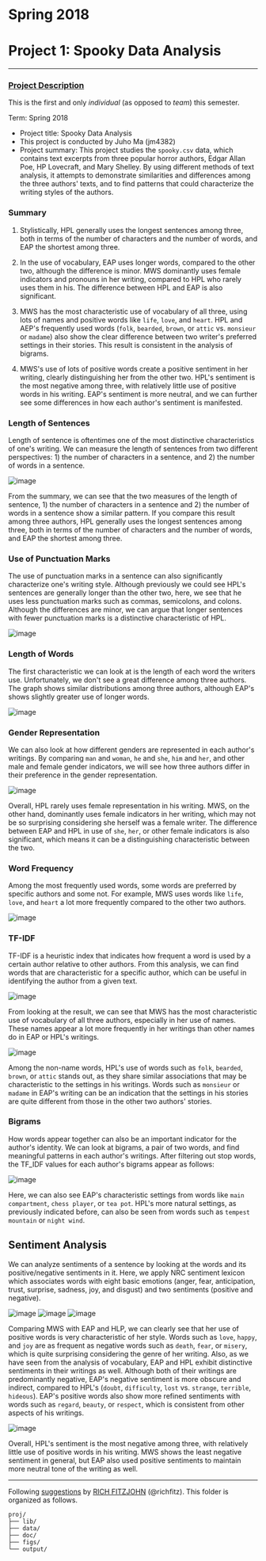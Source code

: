 # Spring 2018
# Project 1: Spooky Data Analysis

----

### [Project Description](doc/)
This is the first and only *individual* (as opposed to *team*) this semester. 

Term: Spring 2018

+ Project title: Spooky Data Analysis
+ This project is conducted by Juho Ma (jm4382)
+ Project summary: This project studies the `spooky.csv` data, which contains text excerpts from three popular horror authors, Edgar Allan Poe, HP Lovecraft, and Mary Shelley. By using different methods of text analysis, it attempts to demonstrate similarities and differences among the three authors' texts, and to find patterns that could characterize the writing styles of the authors.

### Summary

1. Stylistically, HPL generally uses the longest sentences among three, both in terms of the number of characters and the number of words, and EAP the shortest among three. 

2. In the use of vocabulary, EAP uses longer words, compared to the other two, although the difference is minor. MWS dominantly uses female indicators and pronouns in her writing, compared to HPL who rarely uses them in his. The difference between HPL and EAP is also significant.

3. MWS has the most characteristic use of vocabulary of all three, using lots of names and positive words like `life`, `love`, and `heart`. HPL and AEP's frequently used words (`folk`, `bearded`, `brown`, or `attic` vs. `monsieur` or `madame`) also show the clear difference between two writer's preferred settings in their stories. This result is consistent in the analysis of bigrams. 

4. MWS's use of lots of positive words create a positive sentiment in her writing, clearly distinguishing her from the other two. HPL's sentiment is the most negative among three, with relatively little use of positive words in his writing. EAP's sentiment is more neutral, and we can further see some differences in how each author's sentiment is manifested.

### Length of Sentences

Length of sentence is oftentimes one of the most distinctive characteristics of one's writing. We can measure the length of sentences from two different perspectives: 1) the number of characters in a sentence, and 2) the number of words in a sentence.

![image](figs/fig1.png)

From the summary, we can see that the two measures of the length of sentence, 1) the number of characters in a sentence and 2) the number of words in a sentence show a similar pattern. If you compare this result among three authors, HPL generally uses the longest sentences among three, both in terms of the number of characters and the number of words, and EAP the shortest among three. 

### Use of Punctuation Marks

The use of punctuation marks in a sentence can also significantly characterize one's writing style. Although previously we could see HPL's sentences are generally longer than the other two, here, we see that he uses less punctuation marks such as commas, semicolons, and colons. Although the differences are minor, we can argue that longer sentences with fewer punctuation marks is a distinctive characteristic of HPL.

![image](figs/fig2.png)

### Length of Words

The first characteristic we can look at is the length of each word the writers use. Unfortunately, we don't see a great difference among three authors. The graph shows similar distributions among three authors, although EAP's shows slightly greater use of longer words.

![image](figs/fig3.png)

### Gender Representation

We can also look at how different genders are represented in each author's writings. By comparing `man` and `woman`, `he` and `she`, `him` and `her`, and other male and female gender indicators, we will see how three authors differ in their preference in the gender representation.

![image](figs/fig4.png)

Overall, HPL rarely uses female representation in his writing. MWS, on the other hand, dominantly uses female indicators in her writing, which may not be so surprising considering she herself was a female writer. The difference between EAP and HPL in use of `she`, `her`, or other female indicators is also significant, which means it can be a distinguishing characteristic between the two.

### Word Frequency

Among the most frequently used words, some words are preferred by specific authors and some not. For example, MWS uses words like `life`, `love`, and `heart` a lot more frequently compared to the other two authors.

![image](figs/fig5.png)

### TF-IDF

TF-IDF is a heuristic index that indicates how frequent a word is used by a certain author relative to other authors. From this analysis, we can find words that are characteristic for a specific author, which can be useful in identifying the author from a given text.

![image](figs/fig6.png)

From looking at the result, we can see that MWS has the most characteristic use of vocabulary of all three authors, especially in her use of names. These names appear a lot more frequently in her writings than other names do in EAP or HPL's writings. 

![image](figs/fig7.png)

Among the non-name words, HPL's use of words such as `folk`, `bearded`, `brown`, or `attic` stands out, as they share similar associations that may be characteristic to the settings in his writings. Words such as `monsieur` or `madame` in EAP's writing can be an indication that the settings in his stories are quite different from those in the other two authors' stories.

### Bigrams

How words appear together can also be an important indicator for the author's identity. We can look at bigrams, a pair of two words, and find meaningful patterns in each author's writings. After filtering out stop words, the TF_IDF values for each author's bigrams appear as follows:

![image](figs/fig8.png)

Here, we can also see EAP's characteristic settings from words like `main compartment`, `chess player`, or `tea pot`. HPL's more natural settings, as previously indicated before, can also be seen from words such as `tempest mountain` or `night wind`.

## Sentiment Analysis

We can analyze sentiments of a sentence by looking at the words and its positive/negative sentiments in it. Here, we apply NRC sentiment lexicon which associates words with eight basic emotions (anger, fear, anticipation, trust, surprise, sadness, joy, and disgust) and two sentiments (positive and negative).

![image](figs/fig9.png)
![image](figs/fig10.png)
![image](figs/fig11.png)

Comparing MWS with EAP and HLP, we can clearly see that her use of positive words is very characteristic of her style. Words such as `love`, `happy`, and `joy` are as frequent as negative words such as `death`, `fear`, or `misery`, which is quite surprising considering the genre of her writing. Also, as we have seen from the analysis of vocabulary, EAP and HPL exhibit distinctive sentiments in their writings as well. Although both of their writings are predominantly negative, EAP's negative sentiment is more obscure and indirect, compared to HPL's (`doubt`, `difficulty`, `lost` vs. `strange`, `terrible`, `hideous`). EAP's positive words also show more refined sentiments with words such as `regard`, `beauty`, or `respect`, which is consistent from other aspects of his writings.

![image](figs/fig12.png)

Overall, HPL's sentiment is the most negative among three, with relatively little use of positive words in his writing. MWS shows the least negative sentiment in general, but EAP also used positive sentiments to maintain more neutral tone of the writing as well.

---

Following [suggestions](http://nicercode.github.io/blog/2013-04-05-projects/) by [RICH FITZJOHN](http://nicercode.github.io/about/#Team) (@richfitz). This folder is organized as follows.

```
proj/
├── lib/
├── data/
├── doc/
├── figs/
└── output/
```
